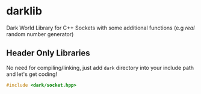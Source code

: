 # darklib
Dark World Library for C++ Sockets with some additional functions (e.g *real* random number generator)

Header Only Libraries
-
No need for compiling/linking, just add `dark` directory into your include path and let's get coding!

```cpp
#include <dark/socket.hpp>
```
